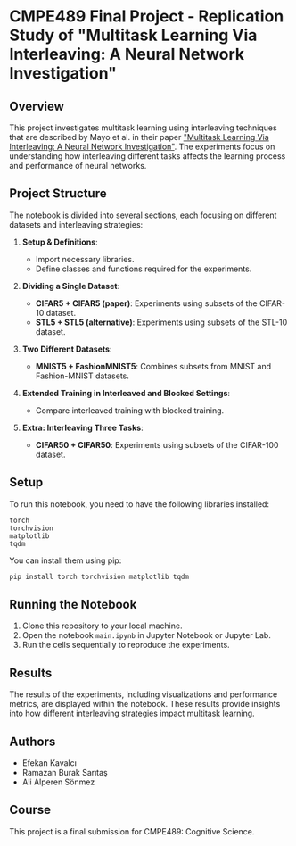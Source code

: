 # CMPE489 Final Project - Replication Study of "Multitask Learning Via Interleaving: A Neural Network Investigation"

## Overview
This project investigates multitask learning using interleaving techniques that are described by Mayo et al. in their paper ["Multitask Learning Via Interleaving: A Neural Network Investigation"](https://escholarship.org/uc/item/3tb956hb). The experiments focus on understanding how interleaving different tasks affects the learning process and performance of neural networks. 

## Project Structure
The notebook is divided into several sections, each focusing on different datasets and interleaving strategies:

1. **Setup & Definitions**:
   - Import necessary libraries.
   - Define classes and functions required for the experiments.

2. **Dividing a Single Dataset**:
   - **CIFAR5 + CIFAR5 (paper)**: Experiments using subsets of the CIFAR-10 dataset.
   - **STL5 + STL5 (alternative)**: Experiments using subsets of the STL-10 dataset.

3. **Two Different Datasets**:
   - **MNIST5 + FashionMNIST5**: Combines subsets from MNIST and Fashion-MNIST datasets.

4. **Extended Training in Interleaved and Blocked Settings**:
   - Compare interleaved training with blocked training.

5. **Extra: Interleaving Three Tasks**:
   - **CIFAR50 + CIFAR50**: Experiments using subsets of the CIFAR-100 dataset.

## Setup
To run this notebook, you need to have the following libraries installed:
```
torch
torchvision
matplotlib
tqdm
```

You can install them using pip:
```bash
pip install torch torchvision matplotlib tqdm
```

## Running the Notebook
1. Clone this repository to your local machine.
2. Open the notebook `main.ipynb` in Jupyter Notebook or Jupyter Lab.
3. Run the cells sequentially to reproduce the experiments.

## Results
The results of the experiments, including visualizations and performance metrics, are displayed within the notebook. These results provide insights into how different interleaving strategies impact multitask learning.

## Authors
- Efekan Kavalcı
- Ramazan Burak Sarıtaş
- Ali Alperen Sönmez

## Course
This project is a final submission for CMPE489: Cognitive Science.
